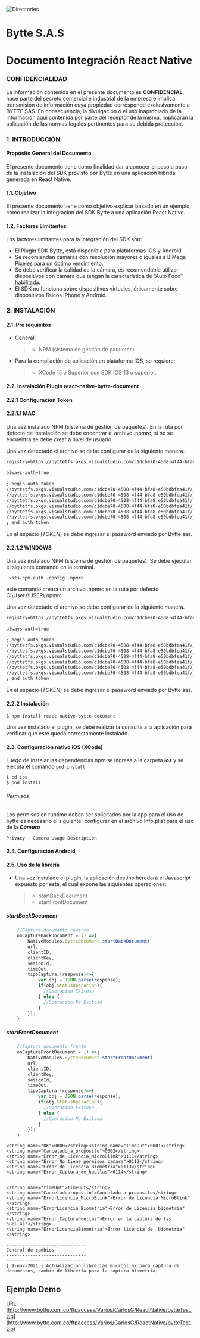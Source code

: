![Directories](http://www.bytte.com.co/ftpaccess/Varios/CarlosG/Documentaci%C3%B3n/LogoBytte.png)

# Bytte S.A.S
# Documento Integración React Native
### CONFIDENCIALIDAD

La información contenida en el presente documento es **CONFIDENCIAL**, hace parte del secreto comercial e industrial de la empresa e implica transmisión de información cuya propiedad corresponde exclusivamente a BYTTE SAS. En consecuencia, la divulgación o el uso inapropiado de la información aquí contenida por parte del receptor de la misma, implicarán la aplicación de las normas legales pertinentes para su debida protección.

### 1. INTRODUCCIÓN

#### Propósito General del Documento

El presente documento tiene como finalidad dar a conocer el paso a paso de la instalación del SDK provisto por Bytte en una aplicación hibrida generada en React Native.

#### 1.1. Objetivo

El presente documento tiene como objetivo explicar basado en un ejemplo, cómo realizar la integración del SDK Bytte a una aplicación React Native.

#### 1.2. Factores Limitantes

Los factores limitantes para la integración del SDK son:
* El Plugin SDK Bytte, está disponible para plataformas IOS y Android.
* Se recomiendan cámaras con resolución mayores o iguales a 8 Mega Pixeles para un óptimo rendimiento.
* Se debe verificar la calidad de la cámara, es recomendable utilizar dispositivos con cámara que tengan la característica de “Auto Foco” habilitada.
* El SDK no funciona sobre dispositivos virtuales, únicamente sobre dispositivos físicos IPhone y Android.

### 2. INSTALACIÓN

#### 2.1. Pre requisitos

* General:
    > * NPM (sistema de gestión de paquetes)

* Para la compilación de aplicación en plataforma IOS, se requiere:
    > * XCode 15 o Superior con SDK IOS 13 o superior.

#### 2.2. Instalación Plugin react-native-bytte-document

#### 2.2.1 Configuración Token

#### 2.2.1.1 MAC

Una vez instalado NPM (sistema de gestión de paquetes). En la ruta por defecto de instalación se debe encontrar el archivo .npmrc, si no se encuentra se debe crear a nivel de usuario.

Una vez detectado el archivo se debe configurar de la siguiente manera.


``` txt
registry=https://byttetfs.pkgs.visualstudio.com/c1dcbe70-4508-4f44-bfa8-e50bdbfea41f/_packaging/react-native-bytte-document/npm/registry/ 
                        
always-auth=true 
                        
; begin auth token
//byttetfs.pkgs.visualstudio.com/c1dcbe70-4508-4f44-bfa8-e50bdbfea41f/_packaging/react-native-bytte-document/npm/registry/:username=BytteTFS
//byttetfs.pkgs.visualstudio.com/c1dcbe70-4508-4f44-bfa8-e50bdbfea41f/_packaging/react-native-bytte-document/npm/registry/:_password=(TOKEN)
//byttetfs.pkgs.visualstudio.com/c1dcbe70-4508-4f44-bfa8-e50bdbfea41f/_packaging/react-native-bytte-document/npm/registry/:email=npm requires email to be set but doesn't use the value
//byttetfs.pkgs.visualstudio.com/c1dcbe70-4508-4f44-bfa8-e50bdbfea41f/_packaging/react-native-bytte-document/npm/:username=BytteTFS
//byttetfs.pkgs.visualstudio.com/c1dcbe70-4508-4f44-bfa8-e50bdbfea41f/_packaging/react-native-bytte-document/npm/:_password=(TOKEN)
//byttetfs.pkgs.visualstudio.com/c1dcbe70-4508-4f44-bfa8-e50bdbfea41f/_packaging/react-native-bytte-document/npm/:email=npm requires email to be set but doesn't use the value
; end auth token
```

En el espacio (*TOKEN*) se debe ingresar el password enviado por Bytte sas.

#### 2.2.1.2 WINDOWS

Una vez instalado NPM (sistema de gestión de paquetes). Se debe ejecutar el siguiente comando en la terminal.

``` vsts-npm-auth -config .npmrc```

este comando creará un archivo .npmrc en la ruta por defecto C:\Users\USER\\.npmrc

Una vez detectado el archivo se debe configurar de la siguiente manera.

``` txt
registry=https://byttetfs.pkgs.visualstudio.com/c1dcbe70-4508-4f44-bfa8-e50bdbfea41f/_packaging/react-native-bytte-document/npm/registry/ 
                        
always-auth=true

; begin auth token
//byttetfs.pkgs.visualstudio.com/c1dcbe70-4508-4f44-bfa8-e50bdbfea41f/_packaging/react-native-bytte-document/npm/registry/:username=BytteTFS
//byttetfs.pkgs.visualstudio.com/c1dcbe70-4508-4f44-bfa8-e50bdbfea41f/_packaging/react-native-bytte-document/npm/registry/:_password=(TOKEN)
//byttetfs.pkgs.visualstudio.com/c1dcbe70-4508-4f44-bfa8-e50bdbfea41f/_packaging/react-native-bytte-document/npm/registry/:email=npm requires email to be set but doesn't use the value
//byttetfs.pkgs.visualstudio.com/c1dcbe70-4508-4f44-bfa8-e50bdbfea41f/_packaging/react-native-bytte-document/npm/:username=BytteTFS
//byttetfs.pkgs.visualstudio.com/c1dcbe70-4508-4f44-bfa8-e50bdbfea41f/_packaging/react-native-bytte-document/npm/:_password=(TOKEN)
//byttetfs.pkgs.visualstudio.com/c1dcbe70-4508-4f44-bfa8-e50bdbfea41f/_packaging/react-native-bytte-document/npm/:email=npm requires email to be set but doesn't use the value
; end auth token
```

En el espacio (*TOKEN*) se debe ingresar el password enviado por Bytte sas.

#### 2.2.2 Instalación 

`$ npm install react-native-bytte-document`


Una vez instalado el plugin, se debe realizar la consulta a la aplicación para verificar que este quedó correctamente instalado.

#### 2.3. Configuración nativo iOS (XCode)

Luego de instalar las dependencias npm se ingresa a la carpeta ***ios*** y se ejecuta el comando `pod install`

    $ cd ios
    $ pod install

######   Permisos
Los permisos en runtime deben ser solicitados por la app para el uso de bytte es necesario el siguiente:
configurar en el archivo Info.plist para el uso de la ***Cámara***

`Privacy - Camera Usage Description`

####  2.4. Configuración  Android

#### 2.5. Uso de la librería

* Una vez instalado el plugin, la aplicación destino heredará el Javascript expuesto por este, el cual expone las siguientes operaciones:
  > * startBackDocument
  > * startFrontDocument

##### ***startBackDocument***

```javascript
    //Captura documento reverso
    onCaptureBackDocument = () =>{
        NativeModules.BytteDocument.startBackDocument(
        url,
        clientID,
        clientKey,
        sesionId,
        timeOut,
        tipoCaptura,(response)=>{
            var obj = JSON.parse(response);
            if(obj.StatusOperacion){
              //Operacion Exitosa
            } else {
              //Operacion No Exitosa
            } 
        }); 
    }
```

##### ***startFrontDocument***

```javascript
    //Captura documento frente
    onCaptureFrontDocument = () =>{
        NativeModules.BytteDocument.startFrontDocument(
        url,
        clientID,
        clientKey,
        sesionId,
        timeOut,
        tipoCaptura,(response)=>{
            var obj = JSON.parse(response);
            if(obj.StatusOperacion){
              //Operacion Exitosa
            } else {
              //Operacion No Exitosa
            } 
        }); 
    }
```


```
<string name="OK">0000</string><string name="TimeOut">0001</string>
<string name="Cancelado_a_proposito">0002</string>
<string name="Error_de_Licencia_MicroBlink">0111</string>
<string name="Error_No_tiene_permisos_camara">0112</string>
<string name="Error_de_Licencia_Biometria">0113</string>
<string name="Error_Captura_de_huellas">0114</string>


<string name="timeOut">TimeOut</string>
<string name="Canceladoproposito">Cancelado a proposito</string>
<string name="ErrorLicencia_MicroBlink">Error de Licencia MicroBlink"</string>
<string name="ErrorLicencia_Biometria">Error de Licencia biometria"</string>
<string name="Error_Capturahuellas">Error en la captura de las huellas"</string>
<string name="ErrorLicenciaBiometria">Error licencia de  biometria"</string>

------------------------------
Control de cambios
------------------------------
------------------------------
| 9-nov-2021 | Actualizacion librerías microblink para captura de documentos, cambio de librería para la captura biometria|
```

## Ejemplo Demo

URL:  [http://www.bytte.com.co/ftpaccess/Varios/CarlosG/ReactNative/bytteTest.zip](http://www.bytte.com.co/ftpaccess/Varios/CarlosG/ReactNative/bytteTest.zip)






